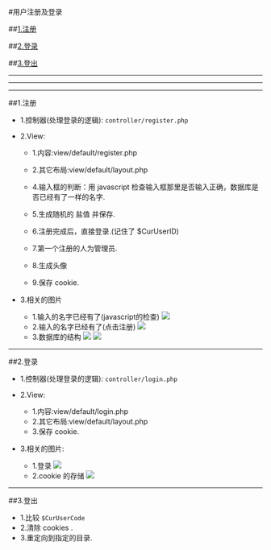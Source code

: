 #用户注册及登录

##[1.注册](#register)

##[2.登录](#login)

##[3.登出](#login_out)

***
***
***


##1.注册<a name="register"/>

* 1.控制器(处理登录的逻辑):
```controller/register.php```
* 2.View:
    * 1.内容:view/default/register.php
    * 2.其它布局:view/default/layout.php

    * 4.输入框的判断：用 javascript 检查输入框那里是否输入正确，数据库是否已经有了一样的名字.
    * 5.生成随机的 盐值 并保存.
    * 6.注册完成后，直接登录.(记住了 $CurUserID)
    * 7.第一个注册的人为管理员.
    * 8.生成头像
    * 9.保存 cookie.
    
* 3.相关的图片
    * 1.输入的名字已经有了(javascript的检查)
![](/assets/ScreenShot2018-01-14_23.25.13.png)
    * 2.输入的名字已经有了(点击注册)
![](/assets/ScreenShot2018-01-14_23.26.11.png)
    * 3.数据库的结构
    ![](/assets/ScreenShot2018-01-15_10.00.49.png)
    ![](/assets/ScreenShot2018-01-15_10.00.20.png)

***

##2.登录<a name="login"/>

* 1.控制器(处理登录的逻辑):
```controller/login.php```
* 2.View:
    * 1.内容:view/default/login.php
    * 2.其它布局:view/default/layout.php
    * 3.保存 cookie.
    
    
* 3.相关的图片:
    * 1.登录
    ![](/assets/ScreenShot2018-01-14_16.57.32.png)
    * 2.cookie 的存储
    ![](/assets/ScreenShot2018-01-14_18.46.50.png)
 
***
  
##3.登出<a name="login_out"/>
* 1.比较 ```$CurUserCode```
* 2.清除 cookies .
* 3.重定向到指定的目录.


